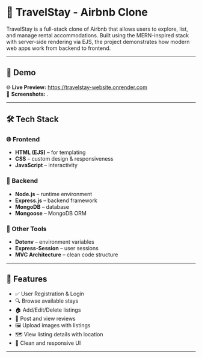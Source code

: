 # 🧳 TravelStay - Airbnb Clone

TravelStay is a full-stack clone of Airbnb that allows users to explore, list, and manage rental accommodations. Built using the MERN-inspired stack with server-side rendering via EJS, the project demonstrates how modern web apps work from backend to frontend.

---

## 🚀 Demo

🌐 **Live Preview:** https://travelstay-website.onrender.com  
📸 **Screenshots:** .

---

## 🛠️ Tech Stack

### 🌐 Frontend
- **HTML (EJS)** – for templating
- **CSS** – custom design & responsiveness
- **JavaScript** – interactivity

### 🧠 Backend
- **Node.js** – runtime environment
- **Express.js** – backend framework
- **MongoDB** – database
- **Mongoose** – MongoDB ORM

### 🔧 Other Tools
- **Dotenv** – environment variables
- **Express-Session** – user sessions
- **MVC Architecture** – clean code structure

---

## 🔑 Features

- ✅ User Registration & Login
- 🔍 Browse available stays
- 🏠 Add/Edit/Delete listings
- 💬 Post and view reviews
- 🖼️ Upload images with listings
- 🗺️ View listing details with location
- 🎯 Clean and responsive UI

---


